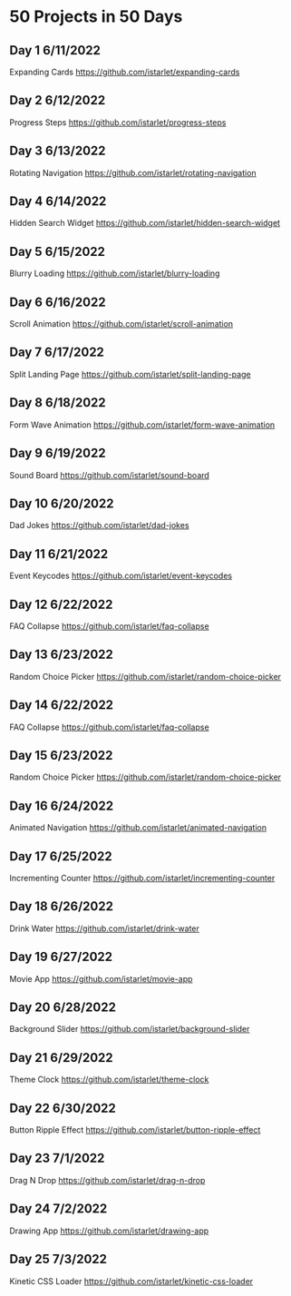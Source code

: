 # 50 Projects in 50 Days

## Day 1 6/11/2022
Expanding Cards https://github.com/istarlet/expanding-cards

## Day 2 6/12/2022
Progress Steps https://github.com/istarlet/progress-steps

## Day 3 6/13/2022
Rotating Navigation https://github.com/istarlet/rotating-navigation

## Day 4 6/14/2022
Hidden Search Widget https://github.com/istarlet/hidden-search-widget

## Day 5 6/15/2022
Blurry Loading https://github.com/istarlet/blurry-loading

## Day 6 6/16/2022
Scroll Animation https://github.com/istarlet/scroll-animation

## Day 7 6/17/2022
Split Landing Page https://github.com/istarlet/split-landing-page

## Day 8 6/18/2022
Form Wave Animation https://github.com/istarlet/form-wave-animation

## Day 9 6/19/2022
Sound Board https://github.com/istarlet/sound-board

## Day 10 6/20/2022
Dad Jokes https://github.com/istarlet/dad-jokes

## Day 11 6/21/2022
Event Keycodes https://github.com/istarlet/event-keycodes

## Day 12 6/22/2022
FAQ Collapse https://github.com/istarlet/faq-collapse

## Day 13 6/23/2022
Random Choice Picker https://github.com/istarlet/random-choice-picker

## Day 14 6/22/2022
FAQ Collapse https://github.com/istarlet/faq-collapse

## Day 15 6/23/2022
Random Choice Picker https://github.com/istarlet/random-choice-picker

## Day 16 6/24/2022
Animated Navigation https://github.com/istarlet/animated-navigation

## Day 17 6/25/2022
Incrementing Counter https://github.com/istarlet/incrementing-counter

## Day 18 6/26/2022
Drink Water https://github.com/istarlet/drink-water

## Day 19 6/27/2022
Movie App https://github.com/istarlet/movie-app

## Day 20 6/28/2022
Background Slider https://github.com/istarlet/background-slider

## Day 21 6/29/2022
Theme Clock https://github.com/istarlet/theme-clock

## Day 22 6/30/2022
Button Ripple Effect https://github.com/istarlet/button-ripple-effect

## Day 23 7/1/2022
Drag N Drop https://github.com/istarlet/drag-n-drop

## Day 24 7/2/2022
Drawing App https://github.com/istarlet/drawing-app

## Day 25 7/3/2022
Kinetic CSS Loader https://github.com/istarlet/kinetic-css-loader


